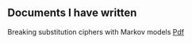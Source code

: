 ## Documents I have written
Breaking substitution ciphers with Markov models [Pdf](docs/Breaking_1.1.pdf) 

